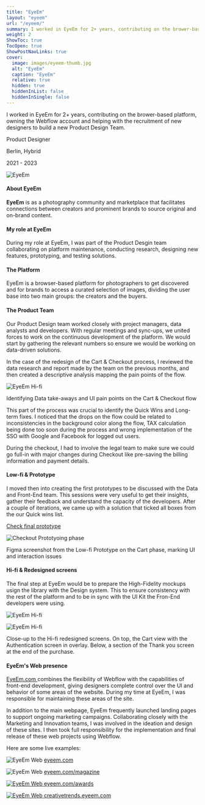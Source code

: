 ```yaml
---
title: "EyeEm"
layout: "eyeem"
url: "/eyeem/"
summary: I worked in EyeEm for 2+ years, contributing on the brower-based platform, owning the Webflow account and helping with the recruitment of new designers to build a new Product Design Team.
weight: 2
ShowToc: true
TocOpen: true
ShowPostNavLinks: true
cover:
  image: images/eyeem-thumb.jpg
  alt: "EyeEm"
  caption: "EyeEm"
  relative: true
  hidden: true
  hiddenInList: false
  hiddenInSingle: false
---
```


<div class="intro-info">

<p class="intro-description">I worked in EyeEm for 2+ years, contributing on the brower-based platform, owning the Webflow account and helping with the recruitment of new designers to build a new Product Design Team.</p>
  <div class="intro-details-wrapper">
    <p class="intro-details no-margin-bottom"><span class="fi" style="background-image: url(images/mouse.svg)"></span> Product Designer</p>
    <p class="intro-details no-margin-bottom"><span class="fi" style="background-image: url(images/location.svg)"></span> Berlin, Hybrid</p>
    <p class="intro-details no-margin-bottom"><span class="fi" style="background-image: url(images/calendar.svg)"></span> 2021 - 2023</p>
  </div>

</div>

![EyeEm](images/eyeem-intro.jpg)

#### About EyeEm

**EyeEm** is as a photography community and marketplace that facilitates connections between creators and prominent brands to source original and on-brand content.

#### My role at EyeEm

During my role at EyeEm, I was part of the Product Desgin team collaborating on platform maintenance, conducting research, designing new features, prototyping, and testing solutions.

#### The Platform

EyeEm is a browser-based platform for photographers to get discovered and for brands to access a curated selection of images, dividing the user base into two main groups: the creators and the buyers.

#### The Product Team

Our Product Design team worked closely with project managers, data analysts and developers. With regular meetings and sync-ups, we united forces to work on the continuous development of the platform. We would start by gathering the relevant numbers so ensure we would be working on data-driven solutions.

In the case of the redesign of the Cart & Checkout process, I reviewed the data research and report made by the team on the previous months, and then created a descriptive analysis mapping the pain points of the flow.

![EyeEm Hi-fi](images/eyeem-user-flow.png)

<p class="photo-footnote">Identifying Data take-aways and UI pain points on the Cart & Checkout flow</p>

This part of the process was crucial to identify the Quick Wins and Long-term fixes. I noticed that the drops on the flow could be related to inconsistencies in the background color along the flow, TAX calculation being done too soon during the process and wrong implementation of the SSO with Google and Facebook for logged out users. 

During the checkout, I had to involve the legal team to make sure we could go full-in with major changes during Checkout like pre-saving the billing information and payment details.

#### Low-fi & Prototype

I moved then into creating the first prototypes to be discussed with the Data and Front-End team. This sessions were very useful to get their insights, gather their feedback and understand the capacity of the developers. After a couple of iterations, we came up with a solution that ticked all boxes from the our Quick wins list.

<a href="https://www.figma.com/proto/8uY2K7IVQ9ZY0zZ6nbfgLY/Cart-%26-Checkout-process-(Quick-wins)-(Copy)?page-id=2754%3A8279&node-id=2767-16673&viewport=831%2C395%2C0.06&t=CbdfJQfKEAJWeuO0-1&scaling=min-zoom&starting-point-node-id=2767%3A16673&show-proto-sidebar=1
" target="_blank">Check final prototype<span class="fi" style="background-image: url(images/ext-link.svg)"></span></a>

![Checkout Prototyoing phase](images/cart-protoyping-phase.png)

<p class="photo-footnote">Figma screenshot from the Low-fi Prototype on the Cart phase, marking UI and interaction issues</p>

#### Hi-fi & Redesigned screens

The final step at EyeEm would be to prepare the High-Fidelity mockups usign the library with the Design system. This to ensure consistency with the rest of the platform and to be in sync with the UI Kit the Fron-End developers were using.

![EyeEm Hi-fi](images/eyeem-auth.png)

![EyeEm Hi-fi](images/eyeem-thank-you.png)

<p class="photo-footnote">Close-up to the Hi-fi redesigned screens. On top, the Cart view with the Authentication screen in overlay. Below, a section of the Thank you screen at the end of the purchase.</p>


#### EyeEm's Web presence

<a href="http://eyeem.com" target="_blank">EyeEm.com <span class="fi" style="background-image: url(images/ext-link.svg)"></span></a> combines the flexibility of Webflow with the capabilities of front-end development, giving designers complete control over the UI and behavior of some areas of the website. During my time at EyeEm, I was responsible for maintaining these areas of the site.

In addition to the main webpage, EyeEm frequently launched landing pages to support ongoing marketing campaigns. Collaborating closely with the Marketing and Innovation teams, I was involved in the ideation and design of these sites. I then took full responsibility for the implementation and final release of these web projects using Webflow.

Here are some live examples:

![EyeEm Web](images/eyeem-web.jpg)
<a href="http://eyeem.com" target="\_blank">eyeem.com<span class="fi" style="background-image: url(images/ext-link.svg)"></span></a>

![EyeEm Web](images/eyeem-magazine.jpg)
<a href="https://www.eyeem.com/magazine" target="_blank">eyeem.com/magazine<span class="fi" style="background-image: url(images/ext-link.svg)"></span></p>

![EyeEm Web](images/eyeem-awards.jpg)
<a href="https://www.eyeem.com/awards" target="\_blank">eyeem.com/awards<span class="fi" style="background-image: url(images/ext-link.svg)"></span></p>

![EyeEm Web](images/eyeem-creative-trends.jpg)
<a href="https://creativetrends.eyeem.com/" target="\_blank">creativetrends.eyeem.com<span class="fi" style="background-image: url(images/ext-link.svg)"></span></p>
